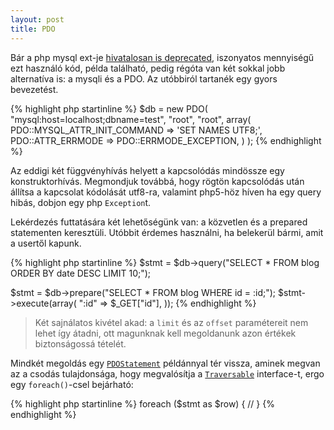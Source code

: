 ```yaml
---
layout: post
title: PDO
---
```


Bár a php mysql ext-je [hivatalosan is deprecated](http://news.php.net/php.internals/53799),
iszonyatos mennyiségű ezt használó kód, példa található, pedig régóta van két sokkal
jobb alternatíva is: a mysqli és a PDO. Az utóbbiról tartanék egy gyors bevezetést.

{% highlight php startinline %}
$db = new PDO(
  "mysql:host=localhost;dbname=test",
  "root",
  "root",
  array(
    PDO::MYSQL_ATTR_INIT_COMMAND => 'SET NAMES UTF8;',
    PDO::ATTR_ERRMODE            => PDO::ERRMODE_EXCEPTION,
  )
);
{% endhighlight %}

Az eddigi két függvényhívás helyett a kapcsolódás mindössze egy konstruktorhívás. Megmondjuk továbbá,
hogy rögtön kapcsolódás után állítsa a kapcsolat kódolását utf8-ra, valamint php5-höz híven ha egy
query hibás, dobjon egy php `Exception`t.

Lekérdezés futtatására két lehetőségünk van: a közvetlen és a prepared statementen keresztüli.
Utóbbit érdemes használni, ha belekerül bármi, amit a usertől kapunk.

{% highlight php startinline %}
$stmt = $db->query("SELECT * FROM blog ORDER BY date DESC LIMIT 10;");

$stmt = $db->prepare("SELECT * FROM blog WHERE id = :id;");
$stmt->execute(array(
  ":id" =>  $_GET["id"],
));
{% endhighlight %}

> Két sajnálatos kivétel akad: a `limit` és az `offset` paramétereit nem lehet így átadni,
ott magunknak kell megoldanunk azon értékek biztonságossá tételét.

Mindkét megoldás egy [`PDOStatement`](http://hu.php.net/manual/en/class.pdostatement.php)
példánnyal tér vissza, aminek megvan az a csodás tulajdonsága, hogy megvalósítja a
[`Traversable`](http://hu.php.net/manual/en/class.traversable.php) interface-t, ergo
egy `foreach()`-csel bejárható:

{% highlight php startinline %}
foreach ($stmt as $row) {
  //
}
{% endhighlight %}

